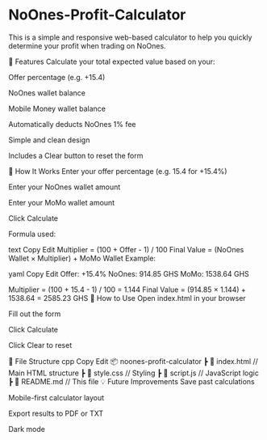 # NoOnes-Profit-Calculator
This is a simple and responsive web-based calculator to help you quickly determine your profit when trading on NoOnes.

🔧 Features
Calculate your total expected value based on your:

Offer percentage (e.g. +15.4)

NoOnes wallet balance

Mobile Money wallet balance

Automatically deducts NoOnes 1% fee

Simple and clean design

Includes a Clear button to reset the form

🧮 How It Works
Enter your offer percentage (e.g. 15.4 for +15.4%)

Enter your NoOnes wallet amount

Enter your MoMo wallet amount

Click Calculate

Formula used:

text
Copy
Edit
Multiplier = (100 + Offer - 1) / 100
Final Value = (NoOnes Wallet × Multiplier) + MoMo Wallet
Example:

yaml
Copy
Edit
Offer: +15.4%
NoOnes: 914.85 GHS
MoMo: 1538.64 GHS

Multiplier = (100 + 15.4 - 1) / 100 = 1.144
Final Value = (914.85 × 1.144) + 1538.64 = 2585.23 GHS
🚀 How to Use
Open index.html in your browser

Fill out the form

Click Calculate

Click Clear to reset

📁 File Structure
cpp
Copy
Edit
📦 noones-profit-calculator
┣ 📄 index.html       // Main HTML structure
┣ 📄 style.css        // Styling
┣ 📄 script.js        // JavaScript logic
┣ 📄 README.md        // This file
💡 Future Improvements
Save past calculations

Mobile-first calculator layout

Export results to PDF or TXT

Dark mode
